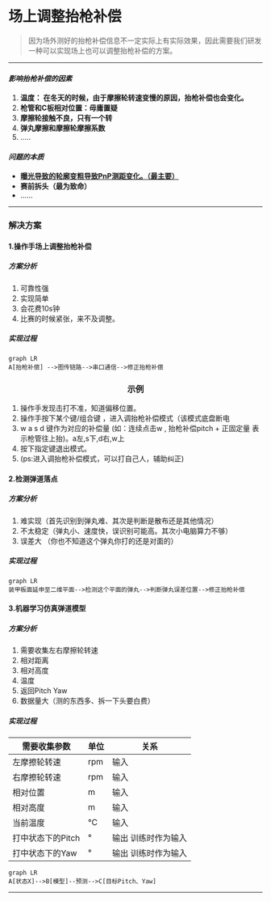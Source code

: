 # **场上调整抬枪补偿**
>因为场外测好的抬枪补偿信息不一定实际上有实际效果，因此需要我们研发一种可以实现场上也可以调整抬枪补偿的方案。
 
---

#### *影响抬枪补偿的因素*
1. **温度： 在冬天的时候，由于摩擦轮转速变慢的原因，抬枪补偿也会变化。**
2. **枪管和C板相对位置：毋庸置疑**
3. **摩擦轮接触不良，只有一个转**
4. **弹丸摩擦和摩擦轮摩擦系数**
5. .....

#### *问题的本质*
- <u>**曝光导致的轮廓变粗导致PnP测距变化。（最主要）**</u>
- **赛前拆头（最为致命）**
- ......
---
### 解决方案

#### 1.操作手场上调整抬枪补偿

##### 方案分析
1. 可靠性强
2. 实现简单
3. 会花费10s钟
4. 比赛的时候紧张，来不及调整。

##### 实现过程
```mermaid
graph LR
A[抬枪补偿] -->图传链路-->串口通信-->修正抬枪补偿
```


<center><h3>示例</h3></center>

1. 操作手发现击打不准，知道偏移位置。
2. 操作手按下某个键/组合键 ，进入调抬枪补偿模式（该模式底盘断电
3. w a s d 键作为对应的补偿量 (如：连续点击w , 抬枪补偿pitch + 正固定量 表示枪管往上抬)。a左,s下,d右,w上
4. 按下指定键退出模式。
5. (ps:进入调抬枪补偿模式，可以打自己人，辅助纠正)


#### 2.检测弹道落点
##### 方案分析
1. 难实现（首先识别到弹丸难、其次是判断是散布还是其他情况）
2. 不太稳定（弹丸小、速度快，误识别可能高。其次小电脑算力不够）
3. 误差大 （你也不知道这个弹丸你打的还是对面的）


##### 实现过程
```mermaid
graph LR
装甲板面延申至二维平面-->检测这个平面的弹丸-->判断弹丸误差位置-->修正抬枪补偿
```

#### 3.机器学习仿真弹道模型
##### 方案分析
1. 需要收集左右摩擦轮转速
2. 相对距离
3. 相对高度
4. 温度
5. 返回Pitch Yaw
6. 数据量大（测的东西多、拆一下头要白费）

##### 实现过程
|需要收集参数    |单位| 关系|
|---------------|----|---|
|左摩擦轮转速    |rpm |输入|
|右摩擦轮转速    |rpm |输入|
|  相对位置      |  m |输入|
|相对高度        |  m |输入|
|当前温度        |  ℃ |输入|
|打中状态下的Pitch|°  |输出 训练时作为输入|
|打中状态下的Yaw |  °  |输出 训练时作为输入|


```mermaid
graph LR
A[状态X]-->B[模型]--预测-->C[目标Pitch、Yaw]
```
---
 
